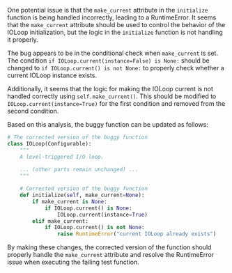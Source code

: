 One potential issue is that the `make_current` attribute in the `initialize` function is being handled incorrectly, leading to a RuntimeError. It seems that the `make_current` attribute should be used to control the behavior of the IOLoop initialization, but the logic in the `initialize` function is not handling it properly.

The bug appears to be in the conditional check when `make_current` is set. The condition `if IOLoop.current(instance=False) is None:` should be changed to `if IOLoop.current() is not None:` to properly check whether a current IOLoop instance exists.

Additionally, it seems that the logic for making the IOLoop current is not handled correctly using `self.make_current()`. This should be modified to `IOLoop.current(instance=True)` for the first condition and removed from the second condition.

Based on this analysis, the buggy function can be updated as follows:

```python
# The corrected version of the buggy function
class IOLoop(Configurable):
    """
    A level-triggered I/O loop.
    
    ... (other parts remain unchanged) ...
    """

    # Corrected version of the buggy function
    def initialize(self, make_current=None):
        if make_current is None:
            if IOLoop.current() is None:
                IOLoop.current(instance=True)
        elif make_current:
            if IOLoop.current() is not None:
                raise RuntimeError("current IOLoop already exists")
```

By making these changes, the corrected version of the function should properly handle the `make_current` attribute and resolve the RuntimeError issue when executing the failing test function.